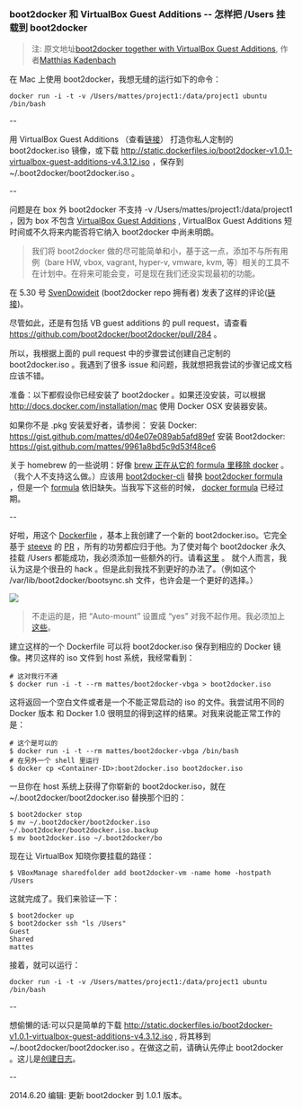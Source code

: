 ### boot2docker 和 VirtualBox Guest Additions -- 怎样把 /Users 挂载到 boot2docker
>注: 原文地址[boot2docker together with VirtualBox Guest Additions](https://medium.com/boot2docker-lightweight-linux-for-docker/boot2docker-together-with-virtualbox-guest-additions-da1e3ab2465c), 作者[Matthias Kadenbach](http://matthiaskadenbach.de/)

在 Mac 上使用 boot2docker，我想无缝的运行如下的命令：

```
docker run -i -t -v /Users/mattes/project1:/data/project1 ubuntu /bin/bash
```

--

用 VirtualBox Guest Additions （查看[链接](https://gist.github.com/mattes/2d0ffd027cb16571895c#file-readme-md)） 打造你私人定制的 boot2docker.iso 镜像，或下载 http://static.dockerfiles.io/boot2docker-v1.0.1-virtualbox-guest-additions-v4.3.12.iso ，保存到 ~/.boot2docker/boot2docker.iso 。

--

问题是在 box 外 boot2docker 不支持 -v /Users/mattes/project1:/data/project1 ，因为 box 不包含 [VirtualBox Guest Additions](https://www.virtualbox.org/manual/ch04.html#idp54846192) , VirtualBox Guest Additions 短时间或不久将来内能否将它纳入 boot2docker 中尚未明朗。

> 我们将 boot2docker 做的尽可能简单和小，基于这一点，添加不与所有用例（bare HW, vbox, vagrant, hyper-v, vmware, kvm, 等）相关的工具不在计划中。在将来可能会变，可是现在我们还没实现最初的功能。

在 5.30 号 [SvenDowideit](https://github.com/SvenDowideit) (boot2docker repo 拥有者) 发表了这样的评论([链接](https://github.com/boot2docker/boot2docker/issues/282#issuecomment-44601104))。

尽管如此，还是有包括 VB guest additions 的 pull request，请查看 https://github.com/boot2docker/boot2docker/pull/284 。

所以，我根据上面的 pull request 中的步骤尝试创建自己定制的 boot2docker.iso 。我遇到了很多 issue 和问题，我就想把我尝试的步骤记成文档应该不错。

准备：以下都假设你已经安装了 boot2docker 。如果还没安装，可以根据 http://docs.docker.com/installation/mac 使用 Docker OSX 安装器安装。

如果你不是 .pkg 安装爱好者，请参阅：
安装 Docker: https://gist.github.com/mattes/d04e07e089ab5afd89ef
安装 Boot2docker: https://gist.github.com/mattes/9961a8bd5c9d53f48ce6

关于 homebrew 的一些说明：好像 [brew 正在从它的 formula 里移除 docker](https://github.com/Homebrew/homebrew/pull/30013) 。（我个人不支持这么做。）应该用 [boot2docker-cli](https://github.com/boot2docker/boot2docker-cli) 替换 [boot2docker formula](https://github.com/Homebrew/homebrew/blob/master/Library/Formula/boot2docker.rb) ，但是一个 [formula](https://github.com/Homebrew/homebrew/pull/29513) 依旧缺失。当我写下这些的时候， [docker formula](https://github.com/Homebrew/homebrew/blob/master/Library/Formula/docker.rb) 已经过期。

--

好啦，用这个 [Dockerfile](https://gist.github.com/mattes/2d0ffd027cb16571895c#file-dockerfile-tmpl) ，基本上我创建了一个新的 boot2docker.iso。它完全基于 [steeve](https://github.com/steeve) 的 [PR](https://github.com/boot2docker/boot2docker/pull/284) ，所有的功劳都应归于他。为了使对每个 boot2docker 永久挂载 /Users 都能成功，我必须添加一些额外的行。请看[这里](https://gist.github.com/mattes/2d0ffd027cb16571895c#file-dockerfile-tmpl-L21) 。 就个人而言，我认为这是个很丑的 hack 。但是此刻我找不到更好的办法了。（例如这个 /var/lib/boot2docker/bootsync.sh 文件，也许会是一个更好的选择。）

![](https://d262ilb51hltx0.cloudfront.net/max/800/1*oDvEIN0YMNutomYkrvJC0A.png)
> 不走运的是，把 “Auto-mount” 设置成 “yes” 对我不起作用。我必须加上[这些](https://gist.github.com/mattes/2d0ffd027cb16571895c#file-dockerfile-tmpl-L21)。

建立这样的一个 Dockerfile 可以将 boot2docker.iso 保存到相应的 Docker 镜像。拷贝这样的 iso 文件到 host 系统，我经常看到：

```
# 这对我行不通
$ docker run -i -t --rm mattes/boot2docker-vbga > boot2docker.iso
```

这将返回一个空白文件或者是一个不能正常启动的 iso 的文件。我尝试用不同的 Docker 版本 和 Docker 1.0 很明显的得到这样的结果。对我来说能正常工作的是：

```
# 这个是可以的
$ docker run -i -t --rm mattes/boot2docker-vbga /bin/bash
# 在另外一个 shell 里运行
$ docker cp <Container-ID>:boot2docker.iso boot2docker.iso
```

一旦你在 host 系统上获得了你崭新的 boot2docker.iso，就在 ~/.boot2docker/boot2docker.iso 替换那个旧的：

```
$ boot2docker stop
$ mv ~/.boot2docker/boot2docker.iso ~/.boot2docker/boot2docker.iso.backup
$ mv boot2docker.iso ~/.boot2docker/bo
```

现在让 VirtualBox 知晓你要挂载的路径：

```
$ VBoxManage sharedfolder add boot2docker-vm -name home -hostpath /Users
```

这就完成了。我们来验证一下：

```
$ boot2docker up
$ boot2docker ssh "ls /Users"
Guest
Shared
mattes
```

接着，就可以运行：

```
docker run -i -t -v /Users/mattes/project1:/data/project1 ubuntu /bin/bash
```

--

想偷懒的话:可以只是简单的下载 http://static.dockerfiles.io/boot2docker-v1.0.1-virtualbox-guest-additions-v4.3.12.iso , 将其移到 ~/.boot2docker/boot2docker.iso 。在做这之前，请确认先停止 boot2docker 。这儿是[创建日志](https://gist.github.com/mattes/1eff3d69b6bc581afe03)。

--

2014.6.20 编辑: 更新 boot2docker 到 1.0.1 版本。
